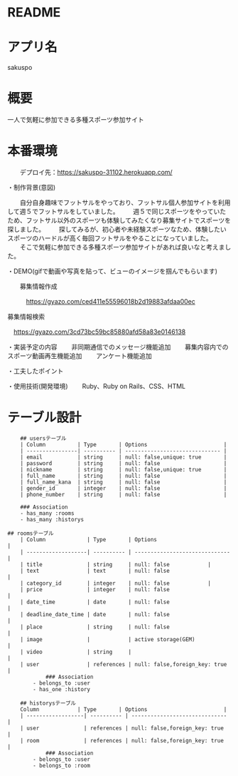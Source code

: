 # README

# アプリ名
   sakuspo
   <br>
   
# 概要
   一人で気軽に参加できる多種スポーツ参加サイト
   
# 本番環境
　　デプロイ先：https://sakuspo-31102.herokuapp.com/
  
・制作背景(意図)

　　自分自身趣味でフットサルをやっており、フットサル個人参加サイトを利用して週５でフットサルをしていました。
　　週５で同じスポーツをやっていたため、フットサル以外のスポーツも体験してみたくなり募集サイトでスポーツを探しました。
　　探してみるが、初心者や未経験スポーツなため、体験したいスポーツのハードルが高く毎回フットサルをやることになっていました。
　　そこで気軽に参加できる多種スポーツ参加サイトがあれば良いなと考えました。
  
・DEMO(gifで動画や写真を貼って、ビューのイメージを掴んでもらいます)

　　募集情報作成
  
　　　https://gyazo.com/ced411e55596018b2d19883afdaa00ec
   
   募集情報検索
   
   　https://gyazo.com/3cd73bc59bc85880afd58a83e0146138

・実装予定の内容
　　非同期通信でのメッセージ機能追加
　　募集内容内でのスポーツ動画再生機能追加
　　アンケート機能追加

・工夫したポイント

・使用技術(開発環境)
　　Ruby、Ruby on Rails、CSS、HTML

# テーブル設計
		## usersテーブル
		| Column          | Type       | Options                        |
		| ----------------| ---------- | ------------------------------ |
		| email           | string     | null: false,unique: true       |
		| password        | string     | null: false                    |
		| nickname        | string     | null: false,unique: true       |
		| full_name       | string     | null: false                    |
		| full_name_kana  | string     | null: false                    |
		| gender_id       | integer    | null: false                    |
		| phone_number    | string     | null: false                    |
		
		### Association
		- has_many :rooms
		- has_many :historys

    ## roomsテーブル
		| Column             | Type       | Options                        |
		| -------------------| ---------- | ------------------------------ |
		| title              | string     | null: false			   |
		| text               | text       | null: false                    |
		| category_id        | integer    | null: false 		   |
		| price              | integer    | null: false                    |
		| date_time          | date       | null: false                    |
		| deadline_date_time | date       | null: false                    |
		| place              | string     | null: false                    |
		| image              |            | active storage(GEM)            |
		| video              | string     |                                |
		| user               | references | null: false,foreign_key: true  |
                ### Association
			- belongs_to :user
			- has_one :history

		## historysテーブル
		Column            | Type       | Options                        |
		| ------------------| ---------- | ------------------------------ |
		| user              | references | null: false,foreign_key: true  |
		| room              | references | null: false,foreign_key: true  |
                ### Association
			- belongs_to :user
			- belongs_to :room
